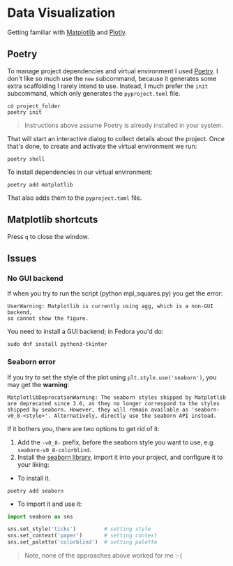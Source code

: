 # Data Visualization
Getting familiar with [Matplotlib](https://matplotlib.org/) and [Plotly](https://plotly.com/python/).

## Poetry
To manage project dependencies and virtual environment I used [Poetry](https://python-poetry.org/). I don't like so much use the `new` subcommand, because it generates some extra scaffolding I rarely intend to use. Instead, I much prefer the `init` subcommand, which only generates the `pyproject.toml` file.

```
cd project_folder
poetry init
```

> Instructions above assume Poetry is already installed in your system.

That will start an interactive dialog to collect details about the project. Once that's done, to create and activate the virtual environment we run:

```
poetry shell
```

To install dependencies in our virtual environment:

```
poetry add matplotlib
```

That also adds them to the `pyproject.toml` file.

## Matplotlib shortcuts
Press `q` to close the window.

## Issues

### No GUI backend
If when you try to run the script (python mpl_squares.py) you get the error:
```
UserWarning: Matplotlib is currently using agg, which is a non-GUI backend,
so cannot show the figure.
```

You need to install a GUI backend; in Fedora you'd do:
```
sudo dnf install python3-tkinter
```

### Seaborn error
If you try to set the style of the plot using `plt.style.use('seaborn')`, you may get the **warning**:

```
MatplotlibDeprecationWarning: The seaborn styles shipped by Matplotlib are deprecated since 3.6, as they no longer correspond to the styles shipped by seaborn. However, they will remain available as 'seaborn-v0_8-<style>'. Alternatively, directly use the seaborn API instead.
```

If it bothers you, there are two options to get rid of it:

1. Add the `-v0_8-` prefix, before the seaborn style you want to use, e.g. `seaborn-v0_8-colorblind`.
2. Install the [seaborn library](https://seaborn.pydata.org/), import it into your project, and configure it to your liking:

 - To install it.
 ```
 poetry add seaborn
 ```

 - To import it and use it:
 ```python
 import seaborn as sns

 sns.set_style('ticks')         # setting style
 sns.set_context('paper')       # setting context
 sns.set_palette('colorblind')  # setting palette
 ```

 > Note, none of the approaches above worked for me :-(